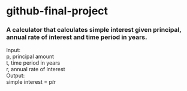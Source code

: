# github-final-project

### A calculator that calculates simple interest given principal, annual rate of interest and time period in years.

Input: \
   p, principal amount\
   t, time period in years\
   r, annual rate of interest\
Output:\
   simple interest = p*t*r
